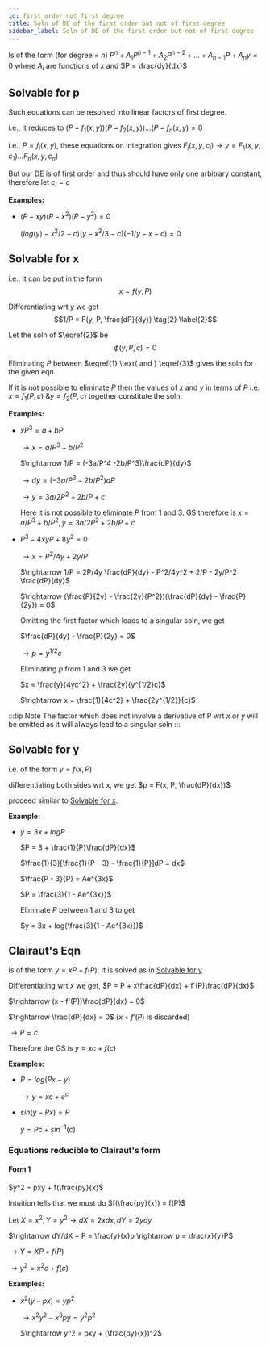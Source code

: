 ```yaml
---
id: first_order_not_first_degree
title: Soln of DE of the first order but not of first degree
sidebar_label: Soln of DE of the first order but not of first degree
---
```


Is of the form (for degree = $n$) $P^n + A_1P^{n - 1} + A_2P^{n - 2} + \dots + A_{n - 1}P + A_ny = 0$
where $A_i$ are functions of $x$ and $P = \frac{dy}{dx}$

## Solvable for p

Such equations can be resolved into linear factors of first degree.

i.e., it reduces to $(P - f_1(x, y))(P - f_2(x, y))\dots (P - f_n(x, y) = 0$

i.e., $P = f_i(x, y)$, these equations on integration gives $F_i(x, y, c_i) \rightarrow y = F_1(x, y, c_1) \dots F_n(x, y, c_n)$

But our DE is of first order and thus should have only one arbitrary constant, therefore let $c_i = c$

**Examples:**

- $(P - xy) (P - x^2) (P - y^2) = 0$

  $(log(y) - x^2/2 - c)(y - x^3/3 - c)(-1/y - x - c) = 0$

## Solvable for x

i.e., it can be put in the form $$x = f(y, P) \tag{1} \label{1}$$

Differentiating wrt $y$ we get $$1/P = F(y, P, \frac{dP}{dy}) \tag{2} \label{2}$$

Let the soln of $\eqref{2}$ be $$\phi(y, P, c) = 0 \label{3} \tag{3}$$

Eliminating $P$ between $\eqref{1} \text{ and } \eqref{3}$ gives the soln for the given eqn.

If it is not possible to eliminate $P$ then the values of $x$ and $y$ in terms of $P$ i.e. $x = f_1(P, c) \text{ \& } y = f_2(P, c)$ together constitute the soln.

**Examples:**

- $xP^3 = a + bP$

  $\rightarrow x = a/P^3 + b/P^2$

  $\rightarrow 1/P = (-3a/P^4 -2b/P^3)\frac{dP}{dy}$

  $\rightarrow dy = (-3a/P^3 -2b/P^2)dP$

  $\rightarrow y = 3a/2P^2 + 2b/P + c$

  Here it is not possible to eliminate $P$ from 1 and 3. GS therefore is $x = a/P^3 + b/P^2, y = 3a/2P^2 + 2b/P + c$

- $P^3 - 4xyP + 8y^2 = 0$

  $\rightarrow x = P^2/4y + 2y/P$

  $\rightarrow 1/P = 2P/4y \frac{dP}{dy} - P^2/4y^2 + 2/P - 2y/P^2 \frac{dP}{dy}$

  $\rightarrow (\frac{P}{2y} - \frac{2y}{P^2})(\frac{dP}{dy} - \frac{P}{2y}) = 0$

  Omitting the first factor which leads to a singular soln, we get

  $\frac{dP}{dy} - \frac{P}{2y} = 0$

  $\rightarrow p = y^{1/2}c$

  Eliminating $p$ from 1 and 3 we get

  $x = \frac{y}{4yc^2} + \frac{2y}{y^{1/2}c}$

  $\rightarrow x = \frac{1}{4c^2} + \frac{2y^{1/2}}{c}$

:::tip Note
The factor which does not involve a derivative of P wrt $x \text{ or }y$ will be omitted as it will always lead to a singular soln
:::

## Solvable for y

i.e. of the form $y = f(x, P)$

differentiating both sides wrt x, we get $p = F(x, P, \frac{dP}{dx})$

proceed similar to [Solvable for x](#Solvable-for-x).

**Example:**

- $y = 3x + logP$

  $P = 3 + \frac{1}{P}\frac{dP}{dx}$

  $\frac{1}{3}[\frac{1}{P - 3} - \frac{1}{P}]dP = dx$

  $\frac{P - 3}{P} = Ae^{3x}$

  $P = \frac{3}{1 - Ae^{3x}}$

  Eliminate $P$ between 1 and 3 to get

  $y = 3x + log(\frac{3}{1 - Ae^{3x}})$

## Clairaut's Eqn

Is of the form $y = xP + f(P)$. It is solved as in [Solvable for y](#Solvable-for-y)

Differentiating wrt $x$ we get, $P = P + x\frac{dP}{dx} + f'(P)\frac{dP}{dx}$

$\rightarrow (x - f'(P))\frac{dP}{dx} = 0$

$\rightarrow \frac{dP}{dx} = 0$ ($x + f'(P)$ is discarded)

$\rightarrow P = c$

Therefore the GS is $y = xc + f(c)$

**Examples:**

- $P = log(Px - y)$

  $\rightarrow y = xc + e^c$

- $sin(y - Px) = P$

  $y = Pc + sin^{-1}(c)$

### Equations reducible to Clairaut's form

#### Form 1

$y^2 = pxy + f(\frac{py}{x}$

Intuition tells that we must do $f(\frac{py}{x}) = f(P)$

Let $X = x^2, Y = y^2 \rightarrow dX = 2xdx, dY = 2ydy$

$\rightarrow dY/dX = P = \frac{y}{x}p \rightarrow p = \frac{x}{y}P$

$\rightarrow Y = XP + f(P)$

$\rightarrow y^2 = x^2c + f(c)$

**Examples:**

- $x^2(y - px) = yp^2$

  $\rightarrow x^2y^2 - x^3py = y^2p^2$

  $\rightarrow y^2 = pxy + (\frac{py}{x})^2$
